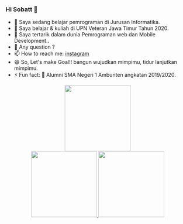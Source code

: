 ### Hi Sobatt 👋

- 🔭 Saya sedang belajar pemrograman di Jurusan Informatika.
- 🌱 Saya belajar & kuliah di UPN Veteran Jawa Timur Tahun 2020.
- 🌱 Saya tertarik dalam dunia Pemrograman web dan Mobile Development..
- 💬 Any question ?
- 📫 How to reach me: [instagram](https://www.instagram.com/t_riyo.id/)
- 😄 So, Let's make Goal!! bangun wujudkan mimpimu, tidur lanjutkan mimpimu.
- ⚡ Fun fact: 🔭 Alumni SMA Negeri 1 Ambunten angkatan 2019/2020.

<div align="center">
<a href="https://github.com/Triyonorifan11">
  <img height="180em" src="https://github-readme-streak-stats.herokuapp.com/?user=Triyonorifan11&theme=algolia&background=000000)](https://git.io/streak-stats"/><br>
  <img height="180em" src="https://github-readme-stats-eight-theta.vercel.app/api?username=Triyonorifan11&show_icons=true&theme=algolia&include_all_commits=true&count_private=true"/>
  <img height="180em" src="https://github-readme-stats-eight-theta.vercel.app/api/top-langs/?username=Triyonorifan11&layout=compact&langs_count=8&theme=algolia"/>
</a>

</div>





